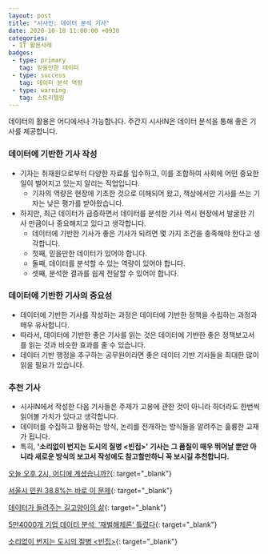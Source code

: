 ```yaml
---
layout: post
title: "시사인: 데이터 분석 기사"
date: 2020-10-18 11:00:00 +0930
categories: 
 - IT 활용사례
badges:
 - type: primary
   tag: 믿을만한 데이터
 - type: success
   tag: 데이터 분석 역량
 - type: warning
   tag: 스토리텔링   
---
```


데이터의 활용은 어디에서나 가능합니다. 주간지 시사IN은 데이터 분석을 통해 좋은 기사를 제공합니다.

<!--more-->

### **데이터에 기반한 기사 작성**

- 기자는 취재원으로부터 다양한 자료를 입수하고, 이를 조합하여 사회에 어떤 중요한 일이 벌어지고 있는지 알리는 직업입니다.
  - 기자의 역량은 현장에 기초한 것으로 이해되어 왔고, 책상에서만 기사를 쓰는 기자는 낮은 평가를 받아왔습니다.
- 하지만, 최근 데이터가 급증하면서 데이터를 분석한 기사 역시 현장에서 발굴한 기사 만큼이나 중요해지고 있다고 생각합니다.
  - 데이터에 기반한 기사가 좋은 기사가 되려면 몇 가지 조건을 충족해야 한다고 생각합니다.
  - 첫째, 믿을만한 데이터가 있어야 합니다.
  - 둘째, 데이터를 분석할 수 있는 역량이 있어야 합니다.
  - 셋째, 분석한 결과를 쉽게 전달할 수 있어야 합니다.
  
### **데이터에 기반한 기사의 중요성**

- 데이터에 기반한 기사를 작성하는 과정은 데이터에 기반한 정책을 수립하는 과정과 매우 유사합니다.
- 따라서, 데이터에 기반한 좋은 기사를 읽는 것은 데이터에 기반한 좋은 정책보고서를 읽는 것과 비슷한 효과를 줄 수 있습니다.
- 데이터 기반 행정을 추구하는 공무원이라면 좋은 데이터 기반 기사들을 최대한 많이 읽을 필요가 있습니다.

### **추천 기사**

- 시사IN에서 작성한 다음 기사들은 주제가 고용에 관한 것이 아니라 하더라도 한번씩 읽어볼 가치가 있다고 생각합니다.
- 데이터를 수집하고 활용하는 방식, 논리를 전개하는 방식들을 알려주는 훌륭한 교재가 됩니다.  
- 특히, **'소리없이 번지는 도시의 질병 <빈집>' 기사는 그 품질이 매우 뛰어날 뿐만 아니라 새로운 방식의 보고서 작성에도 참고할만하니 꼭 보시길 추천합니다.**  

[오늘 오후 2시, 어디에 계셨습니까?](https://www.sisain.co.kr/news/articleView.html?idxno=31381){: target="_blank"}  

[서울시 민원 38.8%는 바로 이 문제](https://www.sisain.co.kr/news/articleView.html?idxno=31596){: target="_blank"}  

[데이터가 들려주는 길고양이의 삶](https://www.sisain.co.kr/news/articleView.html?idxno=31748){: target="_blank"}  

[5만4000개 기업 데이터 분석, ‘재벌해체론’ 틀렸다](https://www.sisain.co.kr/news/articleView.html?idxno=34251){: target="_blank"}  

[소리없이 번지는 도시의 질병 <빈집>](http://house.sisain.co.kr/){: target="_blank"}  
